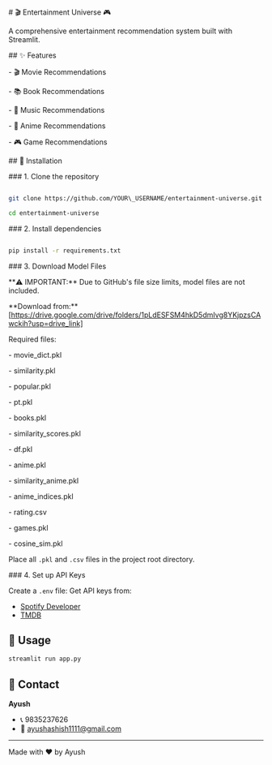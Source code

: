 \# 🎬 Entertainment Universe 🎮



A comprehensive entertainment recommendation system built with Streamlit.



\## ✨ Features



\- 🎬 Movie Recommendations

\- 📚 Book Recommendations  

\- 🎵 Music Recommendations

\- 🎌 Anime Recommendations

\- 🎮 Game Recommendations



\## 🚀 Installation



\### 1. Clone the repository

```bash

git clone https://github.com/YOUR\_USERNAME/entertainment-universe.git

cd entertainment-universe

```



\### 2. Install dependencies

```bash

pip install -r requirements.txt

```



\### 3. Download Model Files

\*\*⚠️ IMPORTANT:\*\* Due to GitHub's file size limits, model files are not included.



\*\*Download from:\*\* \[https://drive.google.com/drive/folders/1pLdESFSM4hkD5dmIvg8YKjpzsCAwckih?usp=drive_link]



Required files:

\- movie\_dict.pkl

\- similarity.pkl

\- popular.pkl

\- pt.pkl

\- books.pkl

\- similarity\_scores.pkl

\- df.pkl

\- anime.pkl

\- similarity\_anime.pkl

\- anime\_indices.pkl

\- rating.csv

\- games.pkl

\- cosine\_sim.pkl



Place all `.pkl` and `.csv` files in the project root directory.



\### 4. Set up API Keys

Create a `.env` file:
Get API keys from:
- [Spotify Developer](https://developer.spotify.com/)
- [TMDB](https://www.themoviedb.org/settings/api)

## 🎯 Usage
```bash
streamlit run app.py
```

## 📱 Contact

**Ayush**
- 📞 9835237626
- 📧 ayushashish1111@gmail.com

---

Made with ❤️ by Ayush

